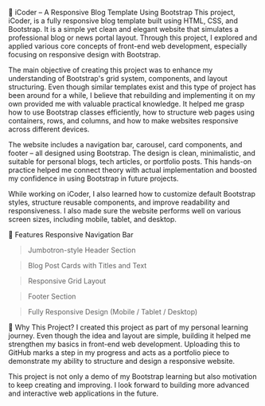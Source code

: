 📁 iCoder – A Responsive Blog Template Using Bootstrap
This project, iCoder, is a fully responsive blog template built using HTML, CSS, and Bootstrap. It is a simple yet clean and elegant website that simulates a professional blog or news portal layout. Through this project, I explored and applied various core concepts of front-end web development, especially focusing on responsive design with Bootstrap.

The main objective of creating this project was to enhance my understanding of Bootstrap's grid system, components, and layout structuring. Even though similar templates exist and this type of project has been around for a while, I believe that rebuilding and implementing it on my own provided me with valuable practical knowledge. It helped me grasp how to use Bootstrap classes efficiently, how to structure web pages using containers, rows, and columns, and how to make websites responsive across different devices.

The website includes a navigation bar, carousel, card components, and footer – all designed using Bootstrap. The design is clean, minimalistic, and suitable for personal blogs, tech articles, or portfolio posts. This hands-on practice helped me connect theory with actual implementation and boosted my confidence in using Bootstrap in future projects.

While working on iCoder, I also learned how to customize default Bootstrap styles, structure reusable components, and improve readability and responsiveness. I also made sure the website performs well on various screen sizes, including mobile, tablet, and desktop.


🌟 Features
Responsive Navigation Bar

>Jumbotron-style Header Section

>Blog Post Cards with Titles and Text

>Responsive Grid Layout

>Footer Section

>Fully Responsive Design (Mobile / Tablet / Desktop)

📌 Why This Project?
I created this project as part of my personal learning journey. Even though the idea and layout are simple, building it helped me strengthen my basics in front-end web development. Uploading this to GitHub marks a step in my progress and acts as a portfolio piece to demonstrate my ability to structure and design a responsive website.

This project is not only a demo of my Bootstrap learning but also motivation to keep creating and improving. I look forward to building more advanced and interactive web applications in the future.

